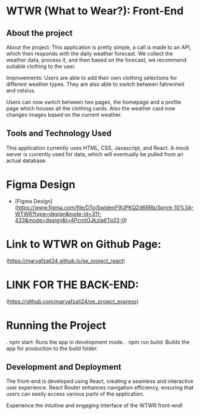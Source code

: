 # WTWR (What to Wear?): Front-End

## About the project

About the project: This application is pretty simple, a call is made to an API, which then responds with the daily weather forecast. We collect the weather data, process it, and then based on the forecast, we recommend suitable clothing to the user.

Improvements: Users are able to add their own clothing selections for different weather types. They are also able to switch between fahrenheit and celsius.

Users can now switch between two pages, the homepage and a profile page which houses all the clothing cards. Also the weather card now changes images based on the current weather.

## Tools and Technology Used

This application currently uses HTML, CSS, Javascript, and React.
A mock server is currently used for data, which will eventually be pulled from an actual database.

# Figma Design

- [Figma Design] (https://www.figma.com/file/DTojSwldenF9UPKQZd6RRb/Sprint-10%3A-WTWR?type=design&node-id=311-433&mode=design&t=4PcmtOJkzIa6Tq33-0)

# Link to WTWR on Github Page:

(https://maryafzali24.github.io/se_project_react)

# LINK FOR THE BACK-END:

(https://github.com/maryafzali24/se_project_express)

# Running the Project

. npm start: Runs the app in development mode.
. npm run build: Builds the app for production to the build folder.

## Development and Deployment

The front-end is developed using React, creating a seamless and interactive user experience. React Router enhances navigation efficiency, ensuring that users can easily access various parts of the application.

Experience the intuitive and engaging interface of the WTWR front-end!
